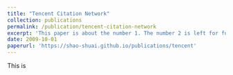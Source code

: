 ```yaml
---
title: "Tencent Citation Network"
collection: publications
permalink: /publication/tencent-citation-network
excerpt: 'This paper is about the number 1. The number 2 is left for future work.'
date: 2009-10-01
paperurl: 'https://shao-shuai.github.io/publications/tencent'
---
```


This is 
